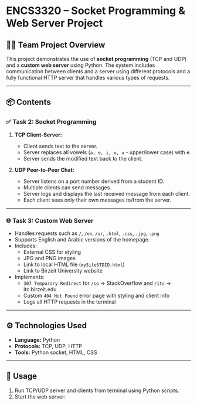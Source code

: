 # ENCS3320 – Socket Programming & Web Server Project

## 👨‍💻 Team Project Overview
This project demonstrates the use of **socket programming** (TCP and UDP) and a **custom web server** using Python. The system includes communication between clients and a server using different protocols and a fully functional HTTP server that handles various types of requests.

---

## 📦 Contents

### ✅ Task 2: Socket Programming

1. **TCP Client-Server:**
   - Client sends text to the server.
   - Server replaces all vowels (`a, e, i, o, u` - upper/lower case) with `#`.
   - Server sends the modified text back to the client.

2. **UDP Peer-to-Peer Chat:**
   - Server listens on a port number derived from a student ID.
   - Multiple clients can send messages.
   - Server logs and displays the last received message from each client.
   - Each client sees only their own messages to/from the server.

---

### 🌐 Task 3: Custom Web Server

- Handles requests such as `/`, `/en`, `/ar`, `.html`, `.css`, `.jpg`, `.png`
- Supports English and Arabic versions of the homepage.
- Includes:
  - External CSS for styling
  - JPG and PNG images
  - Link to local HTML file (`mySiteSTDID.html`)
  - Link to Birzeit University website
- Implements:
  - `307 Temporary Redirect` for `/so` → StackOverflow and `/itc` → itc.birzeit.edu
  - Custom `404 Not Found` error page with styling and client info
  - Logs all HTTP requests in the terminal

---

## ⚙️ Technologies Used

- **Language:** Python
- **Protocols:** TCP, UDP, HTTP
- **Tools:** Python socket, HTML, CSS

---

## 📌 Usage

1. Run TCP/UDP server and clients from terminal using Python scripts.
2. Start the web server:
